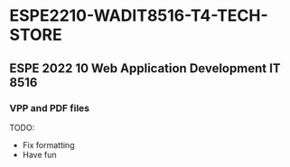 # ESPE2210-WADIT8516-T4-TECH-STORE
## ESPE 2022 10 Web Application Development IT 8516
### VPP and PDF files

TODO:
- Fix formatting
- Have fun